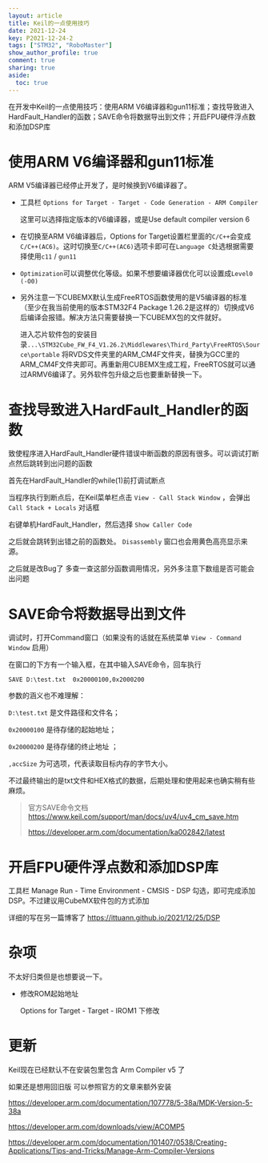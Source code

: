 ```yaml
---
layout: article
title: Keil的一点使用技巧
date: 2021-12-24
key: P2021-12-24-2
tags: ["STM32", "RoboMaster"]
show_author_profile: true
comment: true
sharing: true
aside:
  toc: true
---
```


在开发中Keil的一点使用技巧：使用ARM V6编译器和gun11标准；查找导致进入HardFault_Handler的函数；SAVE命令将数据导出到文件；开启FPU硬件浮点数和添加DSP库

<!--more-->

# 使用ARM V6编译器和gun11标准

ARM V5编译器已经停止开发了，是时候换到V6编译器了。

- 工具栏 `Options for Target - Target - Code Generation - ARM Compiler`

  这里可以选择指定版本的V6编译器，或是Use default compiler version 6

- 在切换至ARM V6编译器后，Options for Target设置栏里面的`C/C++`会变成`C/C++(AC6)`。这时切换至`C/C++(AC6)`选项卡即可在`Language C`处选根据需要择使用`c11` / `gun11`

- `Optimization`可以调整优化等级。如果不想要编译器优化可以设置成`Level0 (-O0)`

- 另外注意一下CUBEMX默认生成FreeRTOS函数使用的是V5编译器的标准（至少在我当前使用的版本STM32F4 Package 1.26.2是这样的）切换成V6后编译会报错。解决方法只需要替换一下CUBEMX包的文件就好。

  进入芯片软件包的安装目录`...\STM32Cube_FW_F4_V1.26.2\Middlewares\Third_Party\FreeRTOS\Source\portable` 将RVDS文件夹里的ARM_CM4F文件夹，替换为GCC里的ARM_CM4F文件夹即可。再重新用CUBEMX生成工程，FreeRTOS就可以通过ARMV6编译了。另外软件包升级之后也要重新替换一下。

# 查找导致进入HardFault_Handler的函数

致使程序进入HardFault_Handler硬件错误中断函数的原因有很多。可以调试打断点然后跳转到出问题的函数

首先在HardFault_Handler的while(1)前打调试断点

当程序执行到断点后，在Keil菜单栏点击 `View - Call Stack Window` ，会弹出 `Call Stack + Locals` 对话框

右键单机HardFault_Handler，然后选择 `Show Caller Code`

之后就会跳转到出错之前的函数处。 `Disassembly` 窗口也会用黄色高亮显示来源。

之后就是改Bug了 多查一查这部分函数调用情况，另外多注意下数组是否可能会出问题

# SAVE命令将数据导出到文件

调试时，打开Command窗口（如果没有的话就在系统菜单 `View - Command Window` 启用）

在窗口的下方有一个输入框，在其中输入SAVE命令，回车执行

```
SAVE D:\test.txt  0x20000100,0x2000200
```

参数的涵义也不难理解：

`D:\test.txt` 是文件路径和文件名；

`0x20000100` 是待存储的起始地址；

`0x20000200` 是待存储的终止地址 ；

`,accSize` 为可选项，代表读取目标内存的字节大小。

不过最终输出的是txt文件和HEX格式的数据，后期处理和使用起来也确实稍有些麻烦。

> 官方SAVE命令文档 https://www.keil.com/support/man/docs/uv4/uv4_cm_save.htm
>
> https://developer.arm.com/documentation/ka002842/latest

# 开启FPU硬件浮点数和添加DSP库

工具栏 Manage Run - Time Environment - CMSIS - DSP 勾选，即可完成添加DSP。不过建议用CubeMX软件包的方式添加

详细的写在另一篇博客了 https://ittuann.github.io/2021/12/25/DSP

# 杂项

不太好归类但是也想要说一下。

- 修改ROM起始地址

  Options for Target - Target - IROM1 下修改

# 更新

Keil现在已经默认不在安装包里包含 Arm Compiler v5 了

如果还是想用回旧版 可以参照官方的文章来额外安装

https://developer.arm.com/documentation/107778/5-38a/MDK-Version-5-38a

https://developer.arm.com/downloads/view/ACOMP5

https://developer.arm.com/documentation/101407/0538/Creating-Applications/Tips-and-Tricks/Manage-Arm-Compiler-Versions
